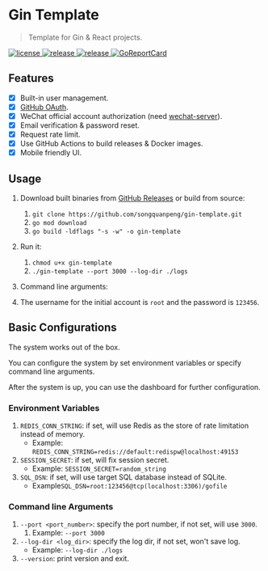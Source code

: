 # Gin Template
> Template for Gin & React projects.

<p>
  <a href="https://raw.githubusercontent.com/songquanpeng/gin-template/main/LICENSE">
    <img src="https://img.shields.io/github/license/songquanpeng/gin-template?color=brightgreen" alt="license">
  </a>
  <a href="https://github.com/songquanpeng/gin-template/releases/latest">
    <img src="https://img.shields.io/github/v/release/songquanpeng/gin-template?color=brightgreen&include_prereleases" alt="release">
  </a>
  <a href="https://github.com/songquanpeng/gin-template/releases/latest">
    <img src="https://img.shields.io/github/downloads/songquanpeng/gin-template/total?color=brightgreen&include_prereleases" alt="release">
  </a>
  <a href="https://goreportcard.com/report/github.com/songquanpeng/go-file">
    <img src="https://goreportcard.com/badge/github.com/songquanpeng/gin-template" alt="GoReportCard">
  </a>
</p>

## Features
+ [x] Built-in user management.
+ [x] [GitHub OAuth](https://github.com/settings/applications/new).
+ [x] WeChat official account authorization (need [wechat-server](https://github.com/songquanpeng/wechat-server)).
+ [x] Email verification & password reset.
+ [x] Request rate limit.
+ [x] Use GitHub Actions to build releases & Docker images. 
+ [x] Mobile friendly UI.

## Usage
1. Download built binaries from [GitHub Releases](https://github.com/songquanpeng/gin-template/releases/latest) or build from source:
   1. `git clone https://github.com/songquanpeng/gin-template.git`
   2. `go mod download`
   3. `go build -ldflags "-s -w" -o gin-template`
2. Run it: 
   1. `chmod u+x gin-template`
   2. `./gin-template --port 3000 --log-dir ./logs`
3. Command line arguments:

4. The username for the initial account is `root` and the password is `123456`.

## Basic Configurations
The system works out of the box.

You can configure the system by set environment variables or specify command line arguments.

After the system is up, you can use the dashboard for further configuration.

### Environment Variables
1. `REDIS_CONN_STRING`: if set, will use Redis as the store of rate limitation instead of memory.
   + Example: `REDIS_CONN_STRING=redis://default:redispw@localhost:49153`
2. `SESSION_SECRET`: if set, will fix session secret.
   + Example: `SESSION_SECRET=random_string`
3. `SQL_DSN`: if set, will use target SQL database instead of SQLite.
   + Example`SQL_DSN=root:123456@tcp(localhost:3306)/gofile`

### Command line Arguments
1. `--port <port_number>`: specify the port number, if not set, will use `3000`.
   1. Example: `--port 3000`
2. `--log-dir <log_dir>`: specify the log dir, if not set, won't save log.
   + Example: `--log-dir ./logs`
3. `--version`: print version and exit.